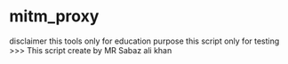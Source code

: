 # mitm_proxy
disclaimer this tools only for education purpose this script only for testing >>> This script create by MR Sabaz ali khan 
